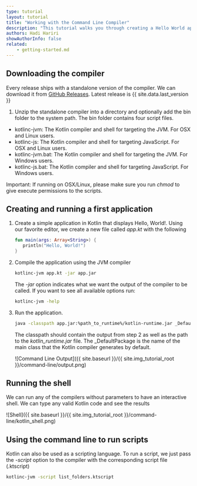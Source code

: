 ```yaml
---
type: tutorial
layout: tutorial
title: "Working with the Command Line Compiler"
description: "This tutorial walks you through creating a Hello World application using the command line compiler"
authors: Hadi Hariri
showAuthorInfo: false
related:
    - getting-started.md
---
```



## Downloading the compiler

Every release ships with a standalone version of the compiler. We can download it from [GitHub Releases]({{site.data.releases.latest.url}}). Latest release is {{ site.data.last_version }}

1. Unzip the standalone compiler into a directory and optionally add the bin folder to the system path. The bin folder contains four script files.

* kotlinc-jvm: The Kotlin compiler and shell for targeting the JVM. For OSX and Linux users.
* kotlinc-js: The Kotlin compiler and shell for targeting JavaScript. For OSX and Linux users.
* kotlinc-jvm.bat: The Kotlin compiler and shell for targeting the JVM. For Windows users.
* kotlinc-js.bat: The Kotlin compiler and shell for targeting JavaScript. For Windows users.

Important: If running on OSX/Linux, please make sure you run *chmod* to give execute permissions to the scripts.

## Creating and running a first application

1. Create a simple application in Kotlin that displays Hello, World!. Using our favorite editor, we create a new file called *app.kt* with the following

   ``` kotlin
   fun main(args: Array<String>) {
      println("Hello, World!")
   }
   ```

2. Compile the application using the JVM compiler

   ``` sh
   kotlinc-jvm app.kt -jar app.jar
   ```

   The *-jar* option indicates what we want the output of the compiler to be called.
   If you want to see all available options run:

   ``` sh
   kotlinc-jvm -help
   ```

3. Run the application.

   ``` sh
   java -classpath app.jar:%path_to_runtime%/kotlin-runtime.jar _DefaultPackage
   ```

   The classpath should contain the output from step 2 as well as the path to the *kotlin_runtime.jar* file. The _DefaultPackage is the name of the main class that
   the Kotlin compiler generates by default.

   ![Command Line Output]({{ site.baseurl }}/{{ site.img_tutorial_root }}/command-line/output.png)


## Running the shell

We can run any of the compilers without parameters to have an interactive shell. We can type any valid Kotlin code and see the results

![Shell]({{ site.baseurl }}/{{ site.img_tutorial_root }}/command-line/kotlin_shell.png)

## Using the command line to run scripts

Kotlin can also be used as a scripting language. To run a script, we just pass the *-script* option to the compiler with the corresponding script file (.ktscript)

   ``` sh
   kotlinc-jvm -script list_folders.ktscript
   ```


